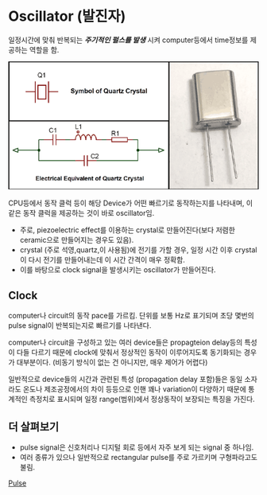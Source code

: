 # Oscillator (발진자)

일정시간에 맞춰 반복되는 ***주기적인 펄스를 발생*** 시켜 computer등에서 time정보를 제공하는 역할을 함.  

![oscillator](img/Quartz-Crystal-Oscillator.png)

CPU등에서 동작 클럭 등이 해당 Device가 어떤 빠르기로 동작하는지를 나타내며, 이같은 동작 클럭을 제공하는 것이 바로 oscillator임.  

* 주로, piezoelectric effect를 이용하는 crystal로 만들어진다(보다 저렴한 ceramic으로 만들어지는 경우도 있음). 
* crystal (주로 석영,quartz,이 사용됨)에 전기를 가할 경우, 일정 시간 이후 crystal이 다시 전기를 만들어내는데 이 시간 간격이 매우 정확함.
* 이를 바탕으로 clock signal을 발생시키는 oscillator가 만들어진다.  

## Clock 

computer나 circuit의 동작 pace를 가르킴. 단위를 보통 Hz로 표기되며 초당 몇번의 pulse signal이 반복되는지로 빠르기를 나타낸다.  

computer나 circuit을 구성하고 있는 여러 device들은 propagteion delay등의 특성이 다들 다르기 때문에 clock에 맞춰서 정상적인 동작이 이루어지도록 동기화되는 경우가 대부분이다. (비동기 방식이 없는 건 아니지만, 매우 제어가 어렵다)  

일반적으로 device들의 시간과 관련된 특성 (propagation delay 포함)들은 동일 소자라도 온도나 제조공정에서의 차이 등등으로 인핸 꽤나 variation이 다양하기 때문에 통계적인 측정치로 표시되며 일정 range(범위)에서 정상동작이 보장되는 특징을 가진다.  


## 더 살펴보기

* pulse signal은 신호처리나 디지털 회로 등에서 자주 보게 되는 signal 중 하나임. 
* 여러 종류가 있으나 일반적으로 rectangular pulse를 주로 가르키며 구형파라고도 불림.


[Pulse](https://en.wikipedia.org/wiki/Pulse_(signal_processing))